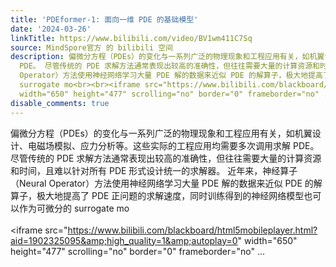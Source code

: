 ```yaml
---
title: 'PDEformer-1: 面向一维 PDE 的基础模型'
date: '2024-03-26'
linkTitle: https://www.bilibili.com/video/BV1wm411C7Sq
source: MindSpore官方 的 bilibili 空间
description: 偏微分方程（PDEs）的变化与一系列广泛的物理现象和工程应用有关，如机翼设计、电磁场模拟、应力分析等。这些实际的工程应用均需要多次调用求解
  PDE。 尽管传统的 PDE 求解方法通常表现出较高的准确性，但往往需要大量的计算资源和时间，且难以针对所有 PDE 形式设计统一的求解器。 近年来，神经算子（Neural
  Operator）方法使用神经网络学习大量 PDE 解的数据来近似 PDE 的解算子，极大地提高了 PDE 正问题的求解速度，同时训练得到的神经网络模型也可以作为可微分的
  surrogate mo<br><br><iframe src="https://www.bilibili.com/blackboard/html5mobileplayer.html?aid=1902325095&amp;high_quality=1&amp;autoplay=0"
  width="650" height="477" scrolling="no" border="0" frameborder="no" ...
disable_comments: true
---
```

偏微分方程（PDEs）的变化与一系列广泛的物理现象和工程应用有关，如机翼设计、电磁场模拟、应力分析等。这些实际的工程应用均需要多次调用求解 PDE。 尽管传统的 PDE 求解方法通常表现出较高的准确性，但往往需要大量的计算资源和时间，且难以针对所有 PDE 形式设计统一的求解器。 近年来，神经算子（Neural Operator）方法使用神经网络学习大量 PDE 解的数据来近似 PDE 的解算子，极大地提高了 PDE 正问题的求解速度，同时训练得到的神经网络模型也可以作为可微分的 surrogate mo<br><br><iframe src="https://www.bilibili.com/blackboard/html5mobileplayer.html?aid=1902325095&amp;high_quality=1&amp;autoplay=0" width="650" height="477" scrolling="no" border="0" frameborder="no" ...